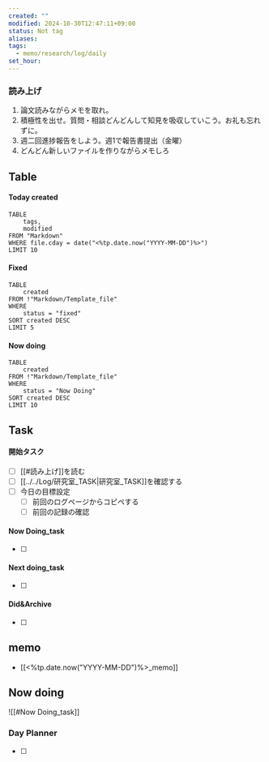 ```yaml
---
created: ""
modified: 2024-10-30T12:47:11+09:00
status: Not tag
aliases: 
tags:
  - memo/research/log/daily
set_hour: 
---
```



### 読み上げ
1. 論文読みながらメモを取れ。
2. 積極性を出せ。質問・相談どんどんして知見を吸収していこう。お礼も忘れずに。
3. 週二回進捗報告をしよう。週1で報告書提出（金曜）
4. どんどん新しいファイルを作りながらメモしろ
## Table
#### Today created
```dataview
TABLE
	tags, 
	modified
FROM "Markdown"
WHERE file.cday = date("<%tp.date.now("YYYY-MM-DD")%>")
LIMIT 10
```
#### Fixed
```dataview
TABLE
	created
FROM !"Markdown/Template_file"
WHERE
	status = "fixed"
SORT created DESC
LIMIT 5
```
#### Now doing
```dataview
TABLE
	created
FROM !"Markdown/Template_file"
WHERE
	status = "Now Doing"
SORT created DESC
LIMIT 10
```
## Task
#### 開始タスク
- [ ] [[#読み上げ]]を読む
- [ ] [[../../Log/研究室_TASK|研究室_TASK]]を確認する
- [ ] 今日の目標設定
	- [ ] 前回のログページからコピペする
	- [ ] 前回の記録の確認
#### Now Doing_task
- [ ] 
#### Next doing_task
- [ ] 
#### Did&Archive
- [ ] 
## memo
- [[<%tp.date.now("YYYY-MM-DD")%>_memo]]

## Now doing
![[#Now Doing_task]]


### Day Planner
- [ ] 